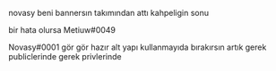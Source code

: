 novasy beni bannersın takımından attı kahpeligin sonu 


bir hata olursa Metiuw#0049

Novasy#0001 gör gör hazır alt yapı kullanmayıda bırakırsın artık gerek publiclerinde gerek privlerinde
